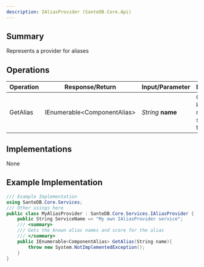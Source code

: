 ```yaml
---
description: IAliasProvider (SanteDB.Core.Api)
---
```


## Summary
Represents a provider for aliases

## Operations

|Operation|Response/Return|Input/Parameter|Description|
|-|-|-|-|
|GetAlias|IEnumerable&lt;ComponentAlias>|*String* **name**|Gets the known alias names and score for the alias|

## Implementations

None

## Example Implementation
```csharp
/// Example Implementation
using SanteDB.Core.Services;
/// Other usings here
public class MyAliasProvider : SanteDB.Core.Services.IAliasProvider { 
	public String ServiceName => "My own IAliasProvider service";
	/// <summary>
	/// Gets the known alias names and score for the alias
	/// </summary>
	public IEnumerable<ComponentAlias> GetAlias(String name){
		throw new System.NotImplementedException();
	}
}
```
